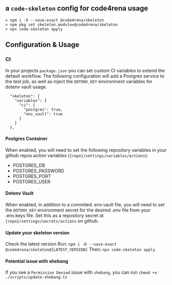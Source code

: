 ## a `code-skeleton` config for code4rena usage

```shell
> npm i -D --save-exact @code4rena/skeleton
> npm pkg set skeleton.module=@code4rena/skeleton
> npx code-skeleton apply
```

## Configuration & Usage

### CI
In your projects `package.json` you can set custom CI variables to extend the default workflow. The following configuration will add a Postgres service to the test job, as well as inject the `DOTENV_KEY` environment variables for dotenv vault usage.

```
  "skeleton": {
    "variables": {
      "ci": {
        "postgres": true,
        "env_vault": true
      }
    }
  },
```

#### Postgres Container
When enabled, you will need to set the following repository variables in your github repos action variables (`{repo}/settings/variables/actions`):
* POSTGRES_DB
* POSTGRES_PASSWORD
* POSTGRES_PORT
* POSTGRES_USER

#### Dotenv Vault
When enabled, in addition to a commited .env.vault file, you will need to set the `DOTENV_KEY` environment secret for the desired .env file from your .env.keys file. Set this as a repository secret at `{repo}/settings/secrets/actions` on github.

#### Update your skeleton version
Check the latest version
Run: `npm i -D --save-exact @code4rena/skeleton@[LATEST_VERSION]`
Then: `npx code-skeleton apply`

#### Potential issue with shebang

If you see a `Permission Denied` issue with `shebang`, you can run `chmod +x ./scripts/update-shebang.ts`
